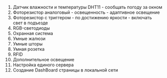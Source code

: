 1. Датчик влажности и температуры DHT11 - сообщать погоду за окном
2. Фоторезистор аналоговый - освещенность - адаптивное освещение
3. Фоторезистор с триггером - по достижению яркости - включать свет в подъезде
4. RGB-светодиоды
5. Охранная система
6. Умные жалюзи
7. Умные шторы
8. Умная розетка
9. RFID
10. Дополнительное освещение
11. Настройка единого сервера
12. Создание DashBoard страницы в локальной сети 

